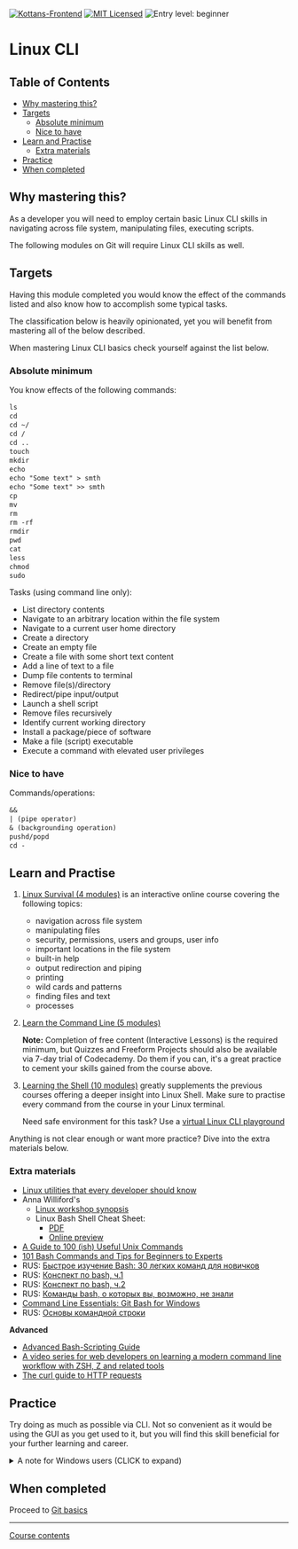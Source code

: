 [![Kottans-Frontend][badge-kottans]][kottans-git]
[![MIT Licensed][badge-mit]][license]
![Entry level: beginner][badge-beginner]

# Linux CLI

<!-- START doctoc generated TOC please keep comment here to allow auto update -->
<!-- DON'T EDIT THIS SECTION, INSTEAD RE-RUN doctoc TO UPDATE -->
## Table of Contents

- [Why mastering this?](#why-mastering-this)
- [Targets](#targets)
  - [Absolute minimum](#absolute-minimum)
  - [Nice to have](#nice-to-have)
- [Learn and Practise](#learn-and-practise)
  - [Extra materials](#extra-materials)
- [Practice](#practice)
- [When completed](#when-completed)

<!-- END doctoc generated TOC please keep comment here to allow auto update -->
<!-- generated with [DocToc](https://github.com/thlorenz/doctoc) -->

## Why mastering this?

As a developer you will need to employ certain basic Linux CLI
skills in navigating across file system, manipulating files,
executing scripts.

The following modules on Git will require Linux CLI skills as well.

## Targets

Having this module completed you would know
the effect of the commands listed and
also know how to accomplish some typical tasks.

The classification below is heavily opinionated, yet
you will benefit from mastering all of the below described.

When mastering Linux CLI basics check yourself against
the list below.

### Absolute minimum

You know effects of the following commands:
```
ls	
cd	
cd ~/	
cd /	
cd ..	
touch	
mkdir	
echo	
echo "Some text" > smth	
echo "Some text" >> smth	
cp	
mv	
rm	
rm -rf	
rmdir	
pwd	
cat	
less	
chmod	
sudo	
```

Tasks (using command line only):
* List directory contents	
* Navigate to an arbitrary location within the file system	
* Navigate to a current user home directory	
* Create a directory	
* Create an empty file	
* Create a file with some short text content	
* Add a line of text to a file	
* Dump file contents to terminal	
* Remove file(s)/directory	
* Redirect/pipe input/output	
* Launch a shell script	
* Remove files recursively	
* Identify current working directory	
* Install a package/piece of software	
* Make a file (script) executable	
* Execute a command with elevated user privileges	

### Nice to have

Commands/operations:
```
&&	
| (pipe operator)	
& (backgrounding operation)	
pushd/popd	
cd -
```

## Learn and Practise

1. [Linux Survival (4 modules)](https://linuxsurvival.com/linux-tutorial-introduction/)
   is an interactive online course covering the following topics:
   * navigation across file system
   * manipulating files
   * security, permissions, users and groups, user info
   * important locations in the file system
   * built-in help
   * output redirection and piping
   * printing
   * wild cards and patterns
   * finding files and text
   * processes

1. [Learn the Command Line (5 modules)](https://www.codecademy.com/learn/learn-the-command-line)

    **Note:** Completion of free content (Interactive Lessons) 
    is the required minimum, but Quizzes and Freeform Projects 
    should also be available via 7-day trial of Codecademy.
    Do them if you can, it's a great practice to cement your skills
    gained from the course above.

1. [Learning the Shell (10 modules)](http://linuxcommand.org/lc3_learning_the_shell.php)
   greatly supplements the previous courses offering a deeper
   insight into Linux Shell. Make sure to practise every command from
   the course in your Linux terminal.
   
   Need safe environment for this task? Use a 
   [virtual Linux CLI playground](https://katacoda.com/courses/ubuntu/playground)

Anything is not clear enough or want more practice?
Dive into the extra materials below.

### Extra materials

- [Linux utilities that every developer should know](https://blog.webbylab.com/linux_utilities_for_every_developer/)
- Anna Williford's
  - [Linux workshop synopsis](https://annawilliford.github.io/2016-04-02-UTA/workshop/Linux/Anya_LinuxLesson.html)
  - Linux Bash Shell Cheat Sheet:
    - [PDF](https://annawilliford.github.io/2016-04-02-UTA/workshop/Linux/bash_cheat_sheet.pdf)
    - [Online preview](https://github.com/AnnaWilliford/2016-04-02-UTA/blob/gh-pages/workshop/Linux/bash_cheat_sheet.pdf)
- [A Guide to 100 (ish) Useful Unix Commands](http://oliverelliott.org/article/computing/ref_unix/)
- [101 Bash Commands and Tips for Beginners to Experts](https://dev.to/awwsmm/101-bash-commands-and-tips-for-beginners-to-experts-30je)
- RUS: [Быстрое изучение Bash: 30 легких команд для новичков](https://proglib.io/p/bash-commands-for-beginners/)
- RUS: [Конспект по bash, ч.1](https://proglib.io/p/bash-notes/)
- RUS: [Конспект по bash, ч.2](https://proglib.io/p/bash-notes2/)
- RUS: [Команды bash, о которых вы, возможно, не знали](https://proglib.io/p/hidden-features-bash/)
- [Command Line Essentials: Git Bash for Windows](https://www.udemy.com/git-bash/)
- RUS: [Основы командной строки](https://ru.hexlet.io/courses/cli-basics)

**Advanced**
- [Advanced Bash-Scripting Guide](http://www.tldp.org/LDP/abs/html/index.html)
- [A video series for web developers on learning a modern command line workflow with ZSH, Z and related tools](https://commandlinepoweruser.com/)
- [The curl guide to HTTP requests](https://flaviocopes.com/http-curl/)

## Practice

Try doing as much as possible via CLI. Not so convenient as it would be
using the GUI as you get used to it, but you will find this skill beneficial
for your further learning and career.

<details><summary>A note for Windows users (CLICK to expand)</summary>
You may practice Linux CLI on your Windows machine
using Git Bash that gets installed along with
[Git](https://git-scm.com/downloads).

To open Git Bash right click anywhere in file explorer and select
`Git Bash here` option. Bash will get opened in context of the
directory you called it at.

![windows-git-bash](./git-bash-context-menu.png)
</details>

## When completed

Proceed to [Git basics](./git-basics.md)

---

[Course contents](../README.md)

[badge-kottans]: https://img.shields.io/badge/%3D(%5E.%5E)%3D-linux-yellow.svg
[kottans-git]: https://github.com/kottans/git-course

[badge-mit]: https://img.shields.io/badge/License-MIT-blue.svg
[license]: https://github.com/kottans/git-course/blob/master/LICENSE.md

[badge-beginner]: https://img.shields.io/badge/Entry%20level-beginner-brightgreen.svg

